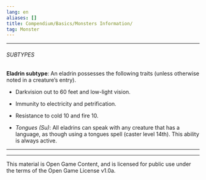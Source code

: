```yaml
---
lang: en
aliases: []
title: Compendium/Basics/Monsters Information/
tag: Monster
---
```



---

###### SUBTYPES


**Eladrin subtype**: An eladrin possesses the following traits (unless otherwise noted in a creature’s entry).

- Darkvision out to 60 feet and low-light vision.
    
- Immunity to electricity and petrification.
    
- Resistance to cold 10 and fire 10.
    
- _Tongues (Su)_: All eladrins can speak with any creature that has a language, as though using a tongues spell (caster level 14th). This ability is always active.
    



---

---

This material is Open Game Content, and is licensed for public use under
the terms of the Open Game License v1.0a.
